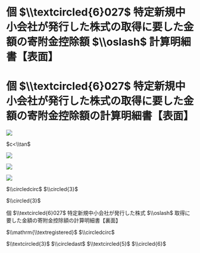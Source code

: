 # 個 $\\textcircled{6}027$ 特定新規中小会社が発行した株式の取得に要した金額の寄附金控除額 $\\oslash$ 計算明細書【表面】

# 個 $\\textcircled{6}027$ 特定新規中小会社が発行した株式の取得に要した金額の寄附金控除額の計算明細書【表面】

![](https://www.nta.go.jp/tmp/93c68786-8804-468e-992c-29327bdaff0c/images/0d0918b5f354bea1425a91f3350ff8ff1e4d2144c732cbeddf28b6da3fe96fdd.jpg)

$c<\\tan$

![](https://www.nta.go.jp/tmp/93c68786-8804-468e-992c-29327bdaff0c/images/548016fc06aec7ffffa874935a40667813fe799fca9143c69b671603de93c0e4.jpg)

![](https://www.nta.go.jp/tmp/93c68786-8804-468e-992c-29327bdaff0c/images/3603693d812a17a934de260f7ab6017c98d1dd21950fc1b66b7a004b70f4f021.jpg)

![](https://www.nta.go.jp/tmp/93c68786-8804-468e-992c-29327bdaff0c/images/084eb0b854a7970649e23be4dafb54ab1e108a6a8d89b3db898c17253dfabd29.jpg)

$\\circledcirc$ $\\circled{3}$

$\\circled{3}$

個 $\\textcircled{6}027$ 特定新規中小会社が発行した株式 $\\oslash$ 取得に要した金額の寄附金控除額の計算明細書【裏面】

$\\mathrm{\\textregistered}$ $\\circledcirc$

$\\textcircled{3}$ $\\circledast$ $\\textcircled{5}$ $\\circled{6}$
